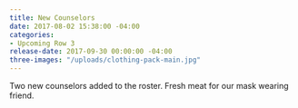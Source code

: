 ```yaml
---
title: New Counselors
date: 2017-08-02 15:38:00 -04:00
categories:
- Upcoming Row 3
release-date: 2017-09-30 00:00:00 -04:00
three-images: "/uploads/clothing-pack-main.jpg"
---
```


Two new counselors added to the roster. Fresh meat for our mask wearing friend. 